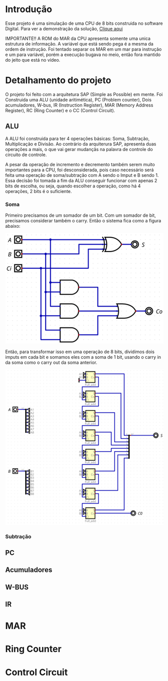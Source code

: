 # Introdução

Esse projeto é uma simulação de uma CPU de 8 bits construida no software Digital. Para ver a demonstração da solução, [Clique aqui](https://youtu.be/KuO-FU2rZVo)

IMPORTANTE!! A ROM do MAR da CPU apresenta somente uma unica estrutura de informação. A variável que está sendo pega é a mesma da ordem de instrução. Foi tentado separar os MAR em um mar para instrução e um para variável, porém a execução bugava no meio, então fora mantido do jeito que está no vídeo.

# Detalhamento do projeto

O projeto foi feito com a arquitetura SAP (Simple as Possible) em mente. Foi Construida uma ALU (unidade aritimética), PC (Problem counter), Dois acumuladores, W-bus, IR (Instruction Register), MAR (Memory Address Register), RC (Ring Counter) e o CC (Control Circuit).

## ALU

A ALU foi construida para ter 4 operações básicas: Soma, Subtração, Multiplicação e Divisão. Ao contrário da arquiterura SAP, apresenta duas operações a mais, o que vai gerar mudançãs na palavra de controle do circuito de controle. 

A pesar da operação de incremento e decremento também serem muito importantes para a CPU, foi desconsiderada, pois caso necessário será feita uma operação de soma/subtração com A sendo o Imput e B sendo 1. Essa decisão foi tomada a fim da ALU conseguir funcionar com apenas 2 bits de escolha, ou seja, quando escolher a operação, como há 4 operações, 2 bits é o suficiente.

### Soma

Primeiro precisamos de um somador de um bit. Com um somador de bit, precisamos considerar também o carry. Então o sistema fica como a figura abaixo:

![Soma de 1 bit](img/ALU/1bitadder.png)

Então, para transformar isso em uma operação de 8 bits, dividimos dois imputs em cada bit e somamos eles com a soma de 1 bit, usando o carry in da soma como o carry out da soma anterior.

![Soma de 8 bits](img/ALU/8bitadder.png)

### Subtração

## PC

## Acumuladores

## W-BUS

## IR

# MAR

# Ring Counter

# Control Circuit